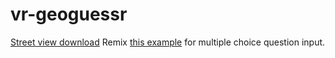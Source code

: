 # vr-geoguessr

[Street view download](https://svd360.istreetview.com/)
Remix [this example](https://aframe.io/examples/showcase/responsiveui/) for multiple choice question input.
